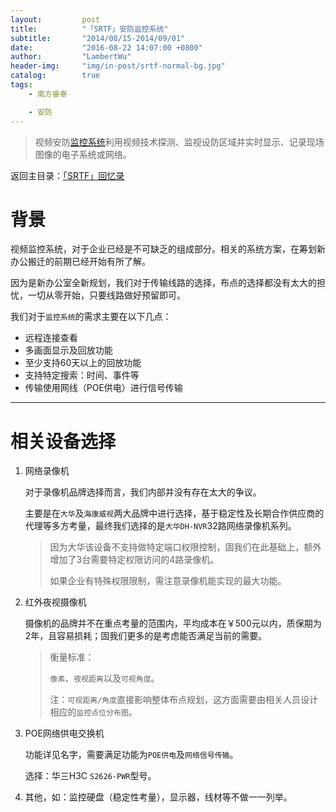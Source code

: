 ```yaml
---
layout:     	post
title:      	"「SRTF」安防监控系统"
subtitle:   	"2014/08/15-2014/09/01"
date:       	"2016-08-22 14:07:00 +0800"
author:     	"LambertWu"
header-img: 	"img/in-post/srtf-normal-bg.jpg"
catalog:	    true
tags:
    - 南方睿泰

    - 安防
---
```


> 视频安防[监控系统](http://baike.baidu.com/view/130518.htm)利用视频技术探测、监视设防区域并实时显示、记录现场图像的电子系统或网络。

返回主目录：[「SRTF」回忆录](/2016/08/22/hello-srtf/)

# 背景

视频监控系统，对于企业已经是不可缺乏的组成部分。相关的系统方案，在筹划新办公搬迁的前期已经开始有所了解。

因为是新办公室全新规划，我们对于传输线路的选择，布点的选择都没有太大的担忧，一切从零开始，只要线路做好预留即可。

我们对于`监控系统`的需求主要在以下几点：

- 远程连接查看
- 多画面显示及回放功能
- 至少支持60天以上的回放功能
- 支持特定搜索：时间、事件等
- 传输使用网线（POE供电）进行信号传输

---

# 相关设备选择

1. 网络录像机

   对于录像机品牌选择而言，我们内部并没有存在太大的争议。

   主要是在`大华`及`海康威视`两大品牌中进行选择，基于稳定性及长期合作供应商的代理等多方考量，最终我们选择的是`大华DH-NVR`32路网络录像机系列。

   > 因为大华该设备不支持做特定端口权限控制，固我们在此基础上，额外增加了3台需要特定权限访问的4路录像机。
   >
   > 如果企业有特殊权限限制，需注意录像机能实现的最大功能。

2. 红外夜视摄像机

   摄像机的品牌并不在重点考量的范围内，平均成本在￥500元以内，质保期为2年，且容易损耗；固我们更多的是考虑能否满足当前的需要。

   > 衡量标准：
   >
   > `像素`、`夜视距离`以及`可视角度`。
   >
   > 注：`可视距离/角度`直接影响整体布点规划，这方面需要由相关人员设计相应的`监控点位分布图`。

3. POE网络供电交换机

   功能详见名字，需要满足功能为`POE供电`及`网络信号传输`。

   选择：华三H3C `S2626-PWR`型号。

4. 其他，如：监控硬盘（稳定性考量），显示器，线材等不做一一列举。